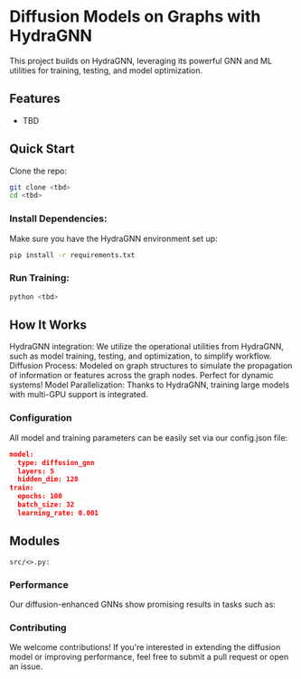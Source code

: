 # Diffusion Models on Graphs with HydraGNN 
 This project builds on HydraGNN, leveraging its powerful GNN and ML utilities for training, testing, and model optimization. 

## Features
* TBD

## Quick Start
Clone the repo:

```bash
git clone <tbd>
cd <tbd>
```

### Install Dependencies:
Make sure you have the HydraGNN environment set up:
```bash
pip install -r requirements.txt
```

### Run Training:
```bash
python <tbd>
```

## How It Works
HydraGNN integration: We utilize the operational utilities from HydraGNN, such as model training, testing, and optimization, to simplify workflow.
Diffusion Process: Modeled on graph structures to simulate the propagation of information or features across the graph nodes. Perfect for dynamic systems! 
Model Parallelization: Thanks to HydraGNN, training large models with multi-GPU support is integrated.

### ️Configuration
All model and training parameters can be easily set via our config.json file:

```json
model:
  type: diffusion_gnn
  layers: 5
  hidden_dim: 128
train:
  epochs: 100
  batch_size: 32
  learning_rate: 0.001
```

## Modules
`src/<>.py: `

### Performance
Our diffusion-enhanced GNNs show promising results in tasks such as:

### Contributing
We welcome contributions! If you're interested in extending the diffusion model or improving performance, feel free to submit a pull request or open an issue. 
